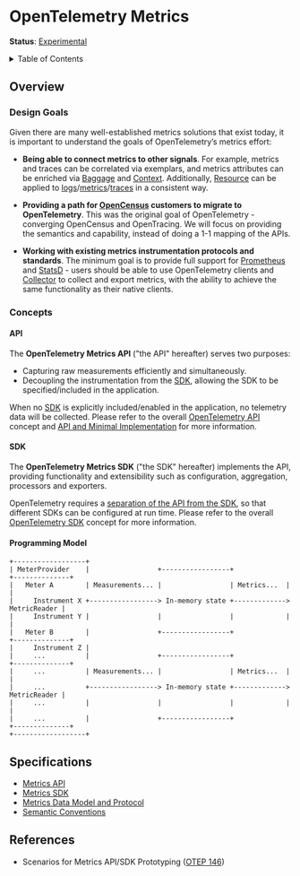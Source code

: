 # OpenTelemetry Metrics

**Status**: [Experimental](../document-status.md)

<details>
<summary>
Table of Contents
</summary>

* [Overview](#overview)
  * [Design Goals](#design-goals)
  * [Concepts](#concepts)
    * [API](#api)
    * [SDK](#sdk)
* [Specifications](#specifications)
  * [Metrics API](./api.md)
  * [Metrics SDK](./sdk.md)
  * [Metrics Data Model and Protocol](./datamodel.md)
  * [Semantic Conventions](./semantic_conventions/README.md)

</details>

## Overview

### Design Goals

Given there are many well-established metrics solutions that exist today, it is
important to understand the goals of OpenTelemetry’s metrics effort:

* **Being able to connect metrics to other signals**. For example, metrics and
  traces can be correlated via exemplars, and metrics attributes can be enriched
  via [Baggage](../baggage/api.md) and [Context](../context/context.md).
  Additionally, [Resource](../resource/sdk.md) can be applied to
  [logs](../overview.md#log-signal)/[metrics](../overview.md#metric-signal)/[traces](../overview.md#tracing-signal)
  in a consistent way.

* **Providing a path for [OpenCensus](https://opencensus.io/) customers to
  migrate to OpenTelemetry**. This was the original goal of OpenTelemetry -
  converging OpenCensus and OpenTracing. We will focus on providing the
  semantics and capability, instead of doing a 1-1 mapping of the APIs.

* **Working with existing metrics instrumentation protocols and standards**. The
  minimum goal is to provide full support for
  [Prometheus](https://prometheus.io/) and
  [StatsD](https://github.com/statsd/statsd) - users should be able to use
  OpenTelemetry clients and [Collector](../overview.md#collector) to collect and
  export metrics, with the ability to achieve the same functionality as their
  native clients.

### Concepts

#### API

The **OpenTelemetry Metrics API** ("the API" hereafter) serves two purposes:

* Capturing raw measurements efficiently and simultaneously.
* Decoupling the instrumentation from the [SDK](#sdk), allowing the SDK to be
  specified/included in the application.

When no [SDK](#sdk) is explicitly included/enabled in the application, no
telemetry data will be collected. Please refer to the overall [OpenTelemetry
API](../overview.md#api) concept and [API and Minimal
Implementation](../library-guidelines.md#api-and-minimal-implementation) for
more information.

#### SDK

The **OpenTelemetry Metrics SDK** ("the SDK" hereafter) implements the API,
providing functionality and extensibility such as configuration, aggregation,
processors and exporters.

OpenTelemetry requires a [separation of the API from the
SDK](../library-guidelines.md#requirements), so that different SDKs can be
configured at run time. Please refer to the overall [OpenTelemetry
SDK](../overview.md#sdk) concept for more information.

#### Programming Model

```text
+------------------+
| MeterProvider    |                 +-----------------+             +--------------+
|   Meter A        | Measurements... |                 | Metrics...  |              |
|     Instrument X +-----------------> In-memory state +-------------> MetricReader |
|     Instrument Y |                 |                 |             |              |
|   Meter B        |                 +-----------------+             +--------------+
|     Instrument Z |
|     ...          |                 +-----------------+             +--------------+
|     ...          | Measurements... |                 | Metrics...  |              |
|     ...          +-----------------> In-memory state +-------------> MetricReader |
|     ...          |                 |                 |             |              |
|     ...          |                 +-----------------+             +--------------+
+------------------+
```

## Specifications

* [Metrics API](./api.md)
* [Metrics SDK](./sdk.md)
* [Metrics Data Model and Protocol](./datamodel.md)
* [Semantic Conventions](./semantic_conventions/README.md)

## References

* Scenarios for Metrics API/SDK Prototyping ([OTEP
  146](https://github.com/open-telemetry/oteps/blob/main/text/metrics/0146-metrics-prototype-scenarios.md))
